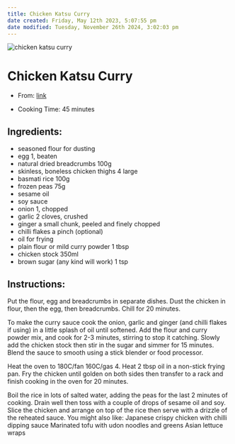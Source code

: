 ```yaml
---
title: Chicken Katsu Curry
date created: Friday, May 12th 2023, 5:07:55 pm
date modified: Tuesday, November 26th 2024, 3:02:03 pm
---
```



![chicken katsu curry](https://images.immediate.co.uk/production/volatile/sites/2/2015/01/2980.jpg?quality=45&resize=768,574)

# Chicken Katsu Curry

- From:
  [link](https://www.olivemagazine.com/recipes/meat-and-poultry/chicken-katsu-curry/.md)

- Cooking Time: 45 minutes

## Ingredients:

- seasoned flour for dusting
- egg 1, beaten
- natural dried breadcrumbs 100g
- skinless, boneless chicken thighs 4 large
- basmati rice 100g
- frozen peas 75g
- sesame oil
- soy sauce
- onion 1, chopped
- garlic 2 cloves, crushed
- ginger a small chunk, peeled and finely chopped
- chilli flakes a pinch (optional)
- oil for frying
- plain flour or mild curry powder 1 tbsp
- chicken stock 350ml
- brown sugar (any kind will work) 1 tsp

## Instructions:

Put the flour, egg and breadcrumbs in separate dishes. Dust the chicken
in flour, then the egg, then breadcrumbs. Chill for 20 minutes.

To make the curry sauce cook the onion, garlic and ginger (and chilli
flakes if using) in a little splash of oil until softened. Add the flour
and curry powder mix, and cook for 2-3 minutes, stirring to stop it
catching. Slowly add the chicken stock then stir in the sugar and simmer
for 15 minutes. Blend the sauce to smooth using a stick blender or food
processor.

Heat the oven to 180C/fan 160C/gas 4. Heat 2 tbsp oil in a non-stick
frying pan. Fry the chicken until golden on both sides then transfer to
a rack and finish cooking in the oven for 20 minutes.

Boil the rice in lots of salted water, adding the peas for the last 2
minutes of cooking. Drain well then toss with a couple of drops of
sesame oil and soy. Slice the chicken and arrange on top of the rice
then serve with a drizzle of the reheated sauce. You might also like:
Japanese crispy chicken with chilli dipping sauce Marinated tofu with
udon noodles and greens Asian lettuce wraps
